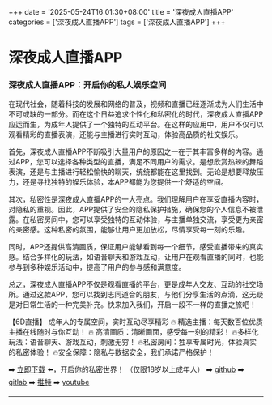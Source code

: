 +++
date = '2025-05-24T16:01:30+08:00'
title = '深夜成人直播APP'
categories = ['深夜成人直播APP']
tags = ['深夜成人直播APP']
+++

# 深夜成人直播APP

### 深夜成人直播APP：开启你的私人娱乐空间

在现代社会，随着科技的发展和网络的普及，视频和直播已经逐渐成为人们生活中不可或缺的一部分。而在这个日益追求个性化和私密化的时代，深夜成人直播APP应运而生，为成年人提供了一个独特的互动平台。在这样的应用中，用户不仅可以观看精彩的直播表演，还能与主播进行实时互动，体验高品质的社交娱乐。

首先，深夜成人直播APP不断吸引大量用户的原因之一在于其丰富多样的内容。通过APP，您可以选择各种类型的直播，满足不同用户的需求。是想欣赏热辣的舞蹈表演，还是与主播进行轻松愉快的聊天，统统都能在这里找到。无论是想要释放压力，还是寻找独特的娱乐体验，本APP都能为您提供一个舒适的空间。

其次，私密性是深夜成人直播APP的一大亮点。我们理解用户在享受直播内容时，对隐私的重视。因此，APP提供了安全的隐私保护措施，确保您的个人信息不被泄露。在私密房间中，您可以享受独特的互动体验，与主播单独交流，享受更为亲密的亲密感。这种私密的氛围，能够让用户更加放松，尽情享受每一刻的乐趣。

同时，APP还提供高清画质，保证用户能够看到每一个细节，感受直播带来的真实感。结合多样化的玩法，如语音聊天和游戏互动，让用户在观看直播的同时，也能参与到多种娱乐活动中，提高了用户的参与感和满意度。

总之，深夜成人直播APP不仅是观看直播的平台，更是成年人交友、互动的社交场所。通过这款APP，您可以找到志同道合的朋友，与他们分享生活的点滴，这无疑是对日常生活的一种完美补充。快来加入我们，开启一段不一样的直播之旅吧！

【6D直播】
成年人的专属空间，实时互动尽享精彩
🔥 精选主播：每天数百位优质主播在线随时与你互动！
🔥 高清画质：清晰画面，感受每一刻的精彩！
🔥多样化玩法：语音聊天、游戏互动，刺激无穷！
🔥私密房间：独享专属时光，体验真实的私密体验！
🔥安全保障：隐私与数据安全，我们承诺严格保护！

➡️ [立即下载](https://down123.s3.ap-east-1.amazonaws.com/down/down.html?channelCode=blog) ⬅️，开启你的私密世界！
（仅限18岁以上成年人）
➡️ [github](https://aldult-live.github.io/)
➡️ [gitlab](https://seo-09598d.gitlab.io/)
➡️ [推特](https://x.com/wegame33)
➡️ [youtube](https://www.youtube.com/@6Dlive)

---
